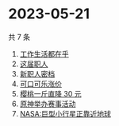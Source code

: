 # 2023-05-21

共 7 条

<!-- BEGIN -->
<!-- 最后更新时间 Sun May 21 2023 01:05:36 GMT+0800 (China Standard Time) -->

1. [工作生活都在乎](https://www.zhihu.com/search?q=%E5%B7%A5%E4%BD%9C%E7%94%9F%E6%B4%BB%E9%83%BD%E5%9C%A8%E4%B9%8E%20)
1. [这届职人](https://www.zhihu.com/search?q=%E8%BF%99%E5%B1%8A%E8%81%8C%E4%BA%BA%20)
1. [新职人密档](https://www.zhihu.com/search?q=%E6%96%B0%E8%81%8C%E4%BA%BA%E5%AF%86%E6%A1%A3)
1. [可口可乐涨价](https://www.zhihu.com/search?q=%E5%8F%AF%E5%8F%A3%E5%8F%AF%E4%B9%90%E6%B6%A8%E4%BB%B7)
1. [樱桃一斤直降 30 元](https://www.zhihu.com/search?q=%E6%A8%B1%E6%A1%83%E4%B8%80%E6%96%A4%E7%9B%B4%E9%99%8D%2030%20%E5%85%83)
1. [原神举办赛事活动](https://www.zhihu.com/search?q=%E5%8E%9F%E7%A5%9E%E4%B8%BE%E5%8A%9E%E8%B5%9B%E4%BA%8B%E6%B4%BB%E5%8A%A8)
1. [NASA:巨型小行星正靠近地球](https://www.zhihu.com/search?q=NASA%3A%E5%B7%A8%E5%9E%8B%E5%B0%8F%E8%A1%8C%E6%98%9F%E6%AD%A3%E9%9D%A0%E8%BF%91%E5%9C%B0%E7%90%83)

<!-- END -->
